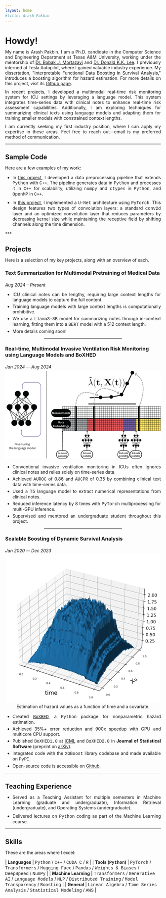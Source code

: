 ```yaml
---
layout: home
#title: Arash Pakbin
---
```

<h1 style="margin-bottom: 10px;">Howdy!</h1>

<div style="text-align: justify;margin-bottom: 10px;"> My name is Arash Pakbin. I am a Ph.D. candidate in the Computer Science and Engineering Department at Texas A&M University, working under the mentorship of <a href="https://engineering.tamu.edu/cse/profiles/mortazavi-bobak.html">Dr. Bobak J. Mortazavi</a> and <a href="https://goizueta.emory.edu/faculty/profiles/donald-lee">Dr. Donald K.K. Lee</a>. I previously interned at Tesla Autopilot, where I gained valuable industry experience. My dissertation, "Interpretable Functional Data Boosting in Survival Analysis," introduces a boosting algorithm for hazard estimation. For more details on this project, visit its <a href="https://github.com/BoXHED/BoXHED2.0">Github page</a>.</div>


<div style="text-align: justify;margin-bottom: 10px;"> In recent projects, I developed a multimodal real-time risk monitoring system for ICU settings by leveraging a language model. This system integrates time-series data with clinical notes to enhance real-time risk assessment capabilities. Additionally, I am exploring techniques for summarizing clinical texts using language models and adapting them for training smaller models with constrained context lengths.</div>

<div style="text-align: justify;margin-bottom: 10px;"> I am currently seeking my first industry position, where I can apply my expertise in these areas. Feel free to reach out—email is my preferred method of communication.</div>


***

<h2 style="margin-bottom: 10px;">Sample Code</h2>

<p style="margin-bottom: 10px;">Here are a few examples of my work:</p>

<ul>
  <li style="text-align: justify;margin-bottom: 10px;">In <a href="https://github.com/BoXHED/BoXHED2.0-source-code/tree/master/packages/boxhed_prep/boxhed_prep">this project</a>, I developed a data preprocessing pipeline that extends <span style="font-family: Courier New;">Python</span> with <span style="font-family: Courier New;">C++</span>. The pipeline generates data in <span style="font-family: Courier New;">Python</span> and processes it in <span style="font-family: Courier New;">C++</span> for scalability, utilizing <span style="font-family: Courier New;">numpy</span> and <span style="font-family: Courier New;">ctypes</span> in <span style="font-family: Courier New;">Python</span>, and <span style="font-family: Courier New;">OpenMP</span> in <span style="font-family: Courier New;">C++</span>.</li>
  <li style="text-align: justify;margin-bottom: 10px;">In <a href="https://github.com/apakbin/UNET-Implementation">this project</a>, I implemented a <span style="font-family: Courier New;">U-Net</span> architecture using <span style="font-family: Courier New;">PyTorch</span>. This design features two types of convolution layers: a standard <span style="font-family: Courier New;">conv2d</span> layer and an optimized convolution layer that reduces parameters by decreasing kernel size while maintaining the receptive field by shifting channels along the time dimension.
</li>
</ul>
***

<h2 style="margin-bottom: 10px;">Projects</h2>

Here is a selection of my key projects, along with an overview of each.

<h3 style="margin-bottom: 0px;">Text Summarization for Multimodal Pretraining of Medical Data</h3>
<h6 style="margin-bottom: 5px;">Aug 2024 – Present</h6>
<ul>
  <li style="text-align: justify;margin-bottom: 5px;">ICU clinical notes can be lengthy, requiring large context lengths for language models to capture the full content.</li>
  <li style="text-align: justify;margin-bottom: 5px;">Training language models with large context lengths is computationally prohibitive.</li>
  <li style="text-align: justify;margin-bottom: 5px;">We use a <span style="font-family: Courier New;">Llama3-8B</span> model for summarizing notes through in-context learning, fitting them into a <span style="font-family: Courier New;">BERT</span> model with a 512 context length.</li>
  <li style="text-align: justify;margin-bottom: 5px;">More details coming soon!</li>
</ul>

<hr style="width:50%; margin-left:25% !important; margin-right:25% !important;" />

<h3 style="margin-bottom: 0px;">Real-time, Multimodal Invasive Ventilation Risk Monitoring using Language Models and BoXHED</h3>
<h6 style="margin-bottom: 5px;">Jan 2024 -- Aug 2024</h6>
<div style="text-align: center; margin-bottom: 15px;">
        <img src="/assets/figs/mmb.png" width="600" height="auto" class="center">
</div>
<ul>
  <li style="text-align: justify;margin-bottom: 5px;">Conventional invasive ventilation monitoring in ICUs often ignores clinical notes and relies solely on time-series data.</li>
  <li style="text-align: justify;margin-bottom: 5px;">Achieved <span style="font-family: Courier New;">AUROC</span> of 0.86 and <span style="font-family: Courier New;">AUCPR</span> of 0.35 by combining clinical text data with time-series data.</li>
  <li style="text-align: justify;margin-bottom: 5px;">Used a <span style="font-family: Courier New;">T5</span> language model to extract numerical representations from clinical notes.</li>
  <li style="text-align: justify;margin-bottom: 5px;">Reduced inference latency by 8 times with <span style="font-family: Courier New;">PyTorch</span> multiprocessing for multi-GPU inference.</li>
  <li style="text-align: justify;margin-bottom: 5px;">Supervised and mentored an undergraduate student throughout this project.</li>
</ul>

<hr style="width:50%; margin-left:25% !important; margin-right:25% !important;" />

<h3 style="margin-bottom: 0px;">Scalable Boosting of Dynamic Survival Analysis</h3>
<h6 style="margin-bottom: 5px;">Jan 2020 -- Dec 2023</h6>
<div style="text-align: center; margin-bottom: 15px;">
  <img src="/assets/figs/hazard.png" width="500" height="auto" class="center" />
  <figcaption>Estimation of hazard values as a function of time and a covariate.</figcaption>
</div>
<ul>
  <li style="text-align: justify;margin-bottom: 5px;">Created <span style="font-family: Courier New;"><a href="https://github.com/BoXHED/BoXHED2.0">BoXHED</a></span>, a <span style="font-family: Courier New;">Python</span> package for nonparametric hazard estimation.</li>
  <li style="text-align: justify;margin-bottom: 5px;">Achieved 35%+ error reduction and 900x speedup with GPU and multicore CPU support.</li>
  <li style="text-align: justify;margin-bottom: 5px;">Published <span style="font-family: Courier New;">BoXHED1.0</span> at <a href="http://proceedings.mlr.press/v119/wang20o/wang20o.pdf">ICML</a> and <span style="font-family: Courier New;">BoXHED2.0</span> in <strong>Journal of Statistical Software</strong> (preprint on <a href="https://arxiv.org/abs/2103.12591">arXiv</a>).</li>
  <li style="text-align: justify;margin-bottom: 5px;">Integrated code with the <span style="font-family: Courier New;">XGBoost</span> library codebase and made available on <span style="font-family: Courier New;">PyPI</span>.</li>
  <li style="text-align: justify;margin-bottom: 5px;">Open-source code is accessible on <a href="https://github.com/BoXHED/BoXHED2.0-source-code">Github</a>.</li>
</ul>

***

<h2 style="margin-bottom: 10px;">Teaching Experience</h2>

<ul>
  <li style="text-align: justify;margin-bottom: 10px;">Served as a Teaching Assistant for multiple semesters in Machine Learning (graduate and undergraduate), Information Retrieval (undergraduate), and Operating Systems (undergraduate).</li>
  <li style="text-align: justify;margin-bottom: 10px;"> Delivered lectures on <span style="font-family: Courier New;">Python</span> coding as part of the Machine Learning course.</li>
</ul>

***

<h2 style="margin-bottom: 10px;">Skills</h2>

<p style="margin-bottom: 10px;">These are the areas where I excel:</p>

| **Languages**         | <span style="font-family: Courier New;">Python</span> / <span style="font-family: Courier New;">C++</span> / <span style="font-family: Courier New;">CUDA C</span> / <span style="font-family: Courier New;">R</span> |
| **Tools (<span style="font-family: Courier New;">Python</span>)**    | <span style="font-family: Courier New;">PyTorch</span> / <span style="font-family: Courier New;">Transformers</span> / <span style="font-family: Courier New;">Hugging Face</span> / <span style="font-family: Courier New;">Pandas</span> / <span style="font-family: Courier New;">Weights & Biases</span> / <span style="font-family: Courier New;">DeepSpeed</span> / <span style="font-family: Courier New;">NumPy</span> |
| **Machine Learning**  | <span style="font-family: Courier New;">Transformers</span> / <span style="font-family: Courier New;">Generative AI</span> / <span style="font-family: Courier New;">Language Models</span> / <span style="font-family: Courier New;">NLP</span> / <span style="font-family: Courier New;">Distributed Training</span> / <span style="font-family: Courier New;">Model Transparency</span> / <span style="font-family: Courier New;">Boosting</span> |
| **General**           | <span style="font-family: Courier New;">Linear Algebra</span> / <span style="font-family: Courier New;">Time Series Analysis</span> / <span style="font-family: Courier New;">Statistical Modeling</span> / <span style="font-family: Courier New;">AWS</span> |
